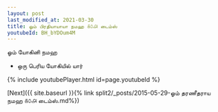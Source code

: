 ```yaml
---
layout: post
last_modified_at: 2021-03-30
title: ஓம் பிரதியாயாயா நமஹ ௧௦௮ டைம்ஸ்
youtubeId: BH_bYDOum4M
---
```

 
 
 ஓம் யோகினி நமஹ  
 
 -  ஒரு பெரிய யோகியில் யார் 
 
  
 
  
 
 
 
 
 
 


{% include youtubePlayer.html id=page.youtubeId %}
 
[Next]({{ site.baseurl }}{% link  split2/_posts/2015-05-29-ஓம் தரணீதராய நமஹ ௧௦௮ டைம்ஸ்.md%})
 
